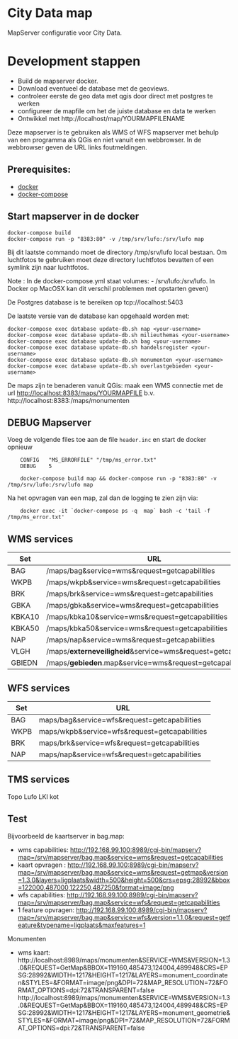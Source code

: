 # City Data map


MapServer configuratie voor City Data.


# Development stappen

* Build de mapserver docker.
* Download eventueel de database met de geoviews.
* controleer eerste de geo data met qgis door direct met postgres te werken
* configureer de mapfile om het de juiste database en data te werken
* Ontwikkel met http://localhost/map/YOURMAPFILENAME

Deze mapserver is te gebruiken als WMS of WFS mapserver met behulp van een programma als QGis en
niet vanuit een webbrowser. In de webbrowser geven de URL links foutmeldingen.

## Prerequisites:

* [docker](https://docs.docker.com/index.html)
* [docker-compose](https://docs.docker.com/compose/install/)

## Start mapserver in de docker
    
    docker-compose build
    docker-compose run -p "8383:80" -v /tmp/srv/lufo:/srv/lufo map

Bij dit laatste commando moet de directory /tmp/srv/lufo local bestaan. Om luchtfotos te gebruiken moet deze
directory luchtfotos bevatten of een symlink zijn naar luchtfotos.

Note : In de docker-compose.yml staat volumes: - /srv/lufo:/srv/lufo. In Docker op MacOSX kan dit verschil problemen met opstarten geven)

De Postgres database is te bereiken op tcp://localhost:5403

De laatste versie van de database kan opgehaald worden met:

	docker-compose exec database update-db.sh nap <your-username>
	docker-compose exec database update-db.sh milieuthemas <your-username>
	docker-compose exec database update-db.sh bag <your-username>
	docker-compose exec database update-db.sh handelsregister <your-username>
	docker-compose exec database update-db.sh monumenten <your-username>
	docker-compose exec database update-db.sh overlastgebieden <your-username>

	
	
De maps zijn te benaderen vanuit QGis: maak een WMS connectie met de url <http://localhost:8383/maps/YOURMAPFILE>
b.v. http://localhost:8383:/maps/monumenten

## DEBUG Mapserver
Voeg de volgende files toe aan de file `header.inc` en start de docker opnieuw

        CONFIG   "MS_ERRORFILE" "/tmp/ms_error.txt"
        DEBUG    5
        
        docker-compose build map && docker-compose run -p "8383:80" -v /tmp/srv/lufo:/srv/lufo map
 
 Na het opvragen van een map, zal dan de logging te zien zijn via:
 
        docker exec -it `docker-compose ps -q  map` bash -c 'tail -f /tmp/ms_error.txt'
	
WMS services
------------

| Set    | URL                                                                                                            |
| ------ | ---------------------------------------------------------------------------------------------------------------|
| BAG    | /maps/bag&service=wms&request=getcapabilities      |
| WKPB   | /maps/wkpb&service=wms&request=getcapabilities     |
| BRK    | /maps/brk&service=wms&request=getcapabilities      |
| GBKA   | /maps/gbka&service=wms&request=getcapabilities     |
| KBKA10 | /maps/kbka10&service=wms&request=getcapabilities   |
| KBKA50 | /maps/kbka50&service=wms&request=getcapabilities   |
| NAP    | /maps/nap&service=wms&request=getcapabilities      |
| VLGH   | /maps/**externeveiligheid**&service=wms&request=getcapabilities                                |
| GBIEDN | /maps/**gebieden**.map&service=wms&request=getcapabilities                                         |


WFS services
------------

| Set    | URL                                                                                                          |
| ------ | ------------------------------------------------------------------------------------------------------------ |
| BAG    | maps/bag&service=wfs&request=getcapabilities    |
| WKPB   | maps/wkpb&service=wfs&request=getcapabilities   |
| BRK    | maps/brk&service=wfs&request=getcapabilities    |
| NAP    | maps/nap&service=wfs&request=getcapabilities    |


TMS services
------------
Topo
Lufo
LKI kot



Test
----

Bijvoorbeeld de kaartserver in bag.map:

* wms capabilities:   <http://192.168.99.100:8989/cgi-bin/mapserv?map=/srv/mapserver/bag.map&service=wms&request=getcapabilities>
* kaart opvragen :    <http://192.168.99.100:8989/cgi-bin/mapserv?map=/srv/mapserver/bag.map&service=wms&request=getmap&version=1.3.0&layers=ligplaats&width=500&height=500&crs=epsg:28992&bbox=122000,487000,122250,487250&format=image/png>
* wfs capabilities:   <http://192.168.99.100:8989/cgi-bin/mapserv?map=/srv/mapserver/bag.map&service=wfs&request=getcapabilities>
* 1 feature opvragen: <http://192.168.99.100:8989/cgi-bin/mapserv?map=/srv/mapserver/bag.map&service=wfs&version=1.1.0&request=getfeature&typename=ligplaats&maxfeatures=1>

Monumenten
* wms kaart:
http://localhost:8989/maps/monumenten&SERVICE=WMS&VERSION=1.3.0&REQUEST=GetMap&BBOX=119160,485473,124004,489948&CRS=EPSG:28992&WIDTH=1217&HEIGHT=1217&LAYERS=monument_coordinaten&STYLES=&FORMAT=image/png&DPI=72&MAP_RESOLUTION=72&FORMAT_OPTIONS=dpi:72&TRANSPARENT=false
http://localhost:8989/maps/monumenten&SERVICE=WMS&VERSION=1.3.0&REQUEST=GetMap&BBOX=119160,485473,124004,489948&CRS=EPSG:28992&WIDTH=1217&HEIGHT=1217&LAYERS=monument_geometrie&STYLES=&FORMAT=image/png&DPI=72&MAP_RESOLUTION=72&FORMAT_OPTIONS=dpi:72&TRANSPARENT=false
